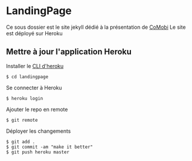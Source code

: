 # LandingPage
Ce sous dossier est le site jekyll dédié à la présentation de [CoMobi](http://www.comobi.fr)
Le site est déployé sur Heroku

## Mettre à jour l'application Heroku
Installer le [CLI d'heroku](https://devcenter.heroku.com/articles/heroku-cli)
```
$ cd landingpage
```
Se connecter à Heroku
```
$ heroku login
```
Ajouter le repo en remote
```
$ git remote 
```
Déployer les changements
```
$ git add .
$ git commit -am "make it better"
$ git push heroku master
```